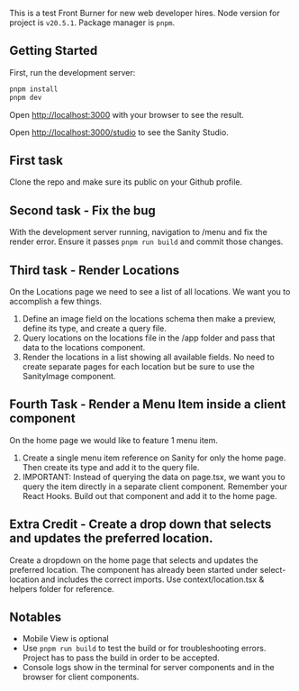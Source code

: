 This is a test Front Burner for new web developer hires. Node version for project is `v20.5.1`. Package manager is `pnpm`.

## Getting Started

First, run the development server:

```bash
pnpm install
pnpm dev
```

Open [http://localhost:3000](http://localhost:3000) with your browser to see the result.

Open [http://localhost:3000/studio](http://localhost:3000/studio) to see the Sanity Studio. 

## First task

Clone the repo and make sure its public on your Github profile.

## Second task - Fix the bug

With the development server running, navigation to /menu and fix the render error. Ensure it passes `pnpm run build` and commit those changes. 

## Third task - Render Locations

On the Locations page we need to see a list of all locations. We want you to accomplish a few things.

1) Define an image field on the locations schema then make a preview, define its type, and create a query file.
2) Query locations on the locations file in the /app folder and pass that data to the locations component.
3) Render the locations in a list showing all available fields. No need to create separate pages for each location but be sure to use the SanityImage component.


## Fourth Task - Render a Menu Item inside a client component

On the home page we would like to feature 1 menu item. 

1) Create a single menu item reference on Sanity for only the home page. Then create its type and add it to the query file. 
2) IMPORTANT: Instead of querying the data on page.tsx, we want you to query the item directly in a separate client component. Remember your React Hooks. Build out that component and add it to the home page. 

## Extra Credit - Create a drop down that selects and updates the preferred location. 

Create a dropdown on the home page that selects and updates the preferred location. The component has already been started under select-location and includes the correct imports. Use context/location.tsx & helpers folder for reference. 

## Notables

- Mobile View is optional
- Use `pnpm run build` to test the build or for troubleshooting errors. Project has to pass the build in order to be accepted.
- Console logs show in the terminal for server components and in the browser for client components.
